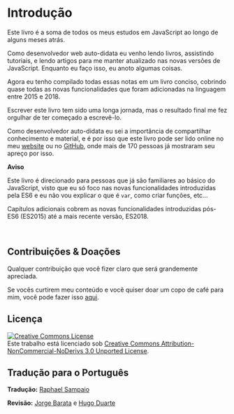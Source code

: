 # Introdução

Este livro é a soma de todos os meus estudos em JavaScript ao longo de alguns meses atrás.

Como desenvolvedor web auto-didata eu venho lendo livros, assistindo tutoriais, e lendo artigos para me manter atualizado nas novas versões de JavaScript. Enquanto eu faço isso, eu anoto algumas coisas.

Agora eu tenho compilado todas essas notas em um livro conciso, cobrindo quase todas as novas funcionalidades que foram adicionadas na linguagem entre 2015 e 2018.

Escrever este livro tem sido uma longa jornada, mas o resultado final me fez orgulhar de ter começado a escrevê-lo.

Como desenvolvedor auto-didata eu sei a importância de compartilhar conhecimento e material, e é por isso que este livro pode ser lido online no meu [website](https://www.inspiredwebdev.com/courses/the-complete-guide-to-modern-javascript/) ou no [GitHub](https://github.com/AlbertoMontalesi/JavaScript-es6-and-beyond-ebook), onde mais de 170 pessoas já mostraram seu apreço por isso.


**Aviso**

Este livro é direcionado para pessoas que já são familiares ao básico do JavaScript, visto que eu só foco nas novas funcionalidades introduzidas pela ES6 e eu não vou explicar o que é `var`, como criar funções, etc...

Capítulos adicionais cobrem as novas funcionalidades introduzidas pós-ES6 (ES2015) até a mais recente versão, ES2018.

&nbsp;

## Contribuições & Doações

Qualquer contribuição que você fizer claro que será grandemente apreciada.

Se vocês curtirem meu conteúdo e você quiser doar um copo de café para mim, você pode fazer isso [aqui](https://www.paypal.me/albertomontalesi).

## Licença

<a rel="license" href="http://creativecommons.org/licenses/by-nc-nd/3.0/"><img alt="Creative Commons License" style="border-width:0" src="https://i.creativecommons.org/l/by-nc-nd/3.0/88x31.png" /></a><br />Este trabalho está licenciado sob <a rel="license" href="http://creativecommons.org/licenses/by-nc-nd/3.0/">Creative Commons Attribution-NonCommercial-NoDerivs 3.0 Unported License</a>.

## Tradução para o Português

**Tradução:** [Raphael Sampaio](https://www.linkedin.com/in/raphael-sampaio-41342757)

**Revisão:** [Jorge Barata](https://www.linkedin.com/in/jorgebarata) e [Hugo Duarte](https://www.linkedin.com/in/hugo-duarte-3392bb153)
